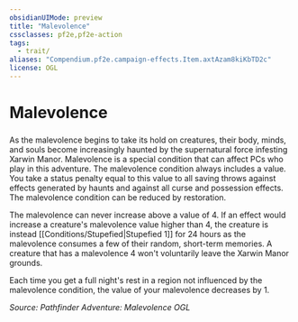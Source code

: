```yaml
---
obsidianUIMode: preview
title: "Malevolence"
cssclasses: pf2e,pf2e-action
tags:
  - trait/
aliases: "Compendium.pf2e.campaign-effects.Item.axtAzam8kiKbTD2c"
license: OGL
---
```

# Malevolence

### 






As the malevolence begins to take its hold on creatures, their body, minds, and souls become increasingly haunted by the supernatural force infesting Xarwin Manor. Malevolence is a special condition that can affect PCs who play in this adventure. The malevolence condition always includes a value. You take a status penalty equal to this value to all saving throws against effects generated by haunts and against all curse and possession effects. The malevolence condition can be reduced by restoration.

The malevolence can never increase above a value of 4. If an effect would increase a creature's malevolence value higher than 4, the creature is instead [[Conditions/Stupefied|Stupefied 1]] for 24 hours as the malevolence consumes a few of their random, short-term memories. A creature that has a malevolence 4 won't voluntarily leave the Xarwin Manor grounds.

Each time you get a full night's rest in a region not influenced by the malevolence condition, the value of your malevolence decreases by 1.

*Source: Pathfinder Adventure: Malevolence*
*OGL*